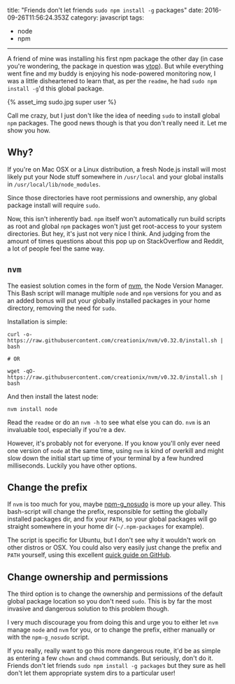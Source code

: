 title: "Friends don't let friends `sudo npm install -g` packages"
date: 2016-09-26T11:56:24.353Z
category: javascript
tags:
- node
- npm
---

A friend of mine was installing his first npm package the other day (in case you're wondering, the package in question was [vtop](https://github.com/MrRio/vtop)). But while everything went fine and my buddy is enjoying his node-powered monitoring now, I was a little disheartened to learn that, as per the `readme`, he had `sudo npm install -g`'d this global package.

{% asset_img sudo.jpg super user %}

Call me crazy, but I just don't like the idea of needing `sudo` to install global `npm` packages. The good news though is that you don't really need it. Let me show you how.

<!-- more -->

## Why?

If you're on Mac OSX or a Linux distribution, a fresh Node.js install will most likely put your Node stuff somewhere in `/usr/local` and your global installs in `/usr/local/lib/node_modules`.

Since those directories have root permissions and ownership, any global package install will require `sudo`.

Now, this isn't inherently bad. `npm` itself won't automatically run build scripts as root and global `npm` packages won't just get root-access to your system directories. But hey, it's just not very nice I think. And judging from the amount of times questions about this pop up on StackOverflow and Reddit, a lot of people feel the same way.

## `nvm`

The easiest solution comes in the form of [nvm](https://github.com/creationix/nvm), the Node Version Manager. This Bash script will manage multiple `node` and `npm` versions for you and as an added bonus will put your globally installed packages in your home directory, removing the need for `sudo`.

Installation is simple:

```
curl -o- https://raw.githubusercontent.com/creationix/nvm/v0.32.0/install.sh | bash

# OR

wget -qO- https://raw.githubusercontent.com/creationix/nvm/v0.32.0/install.sh | bash
```

And then install the latest node:

```
nvm install node
```

Read the `readme` or do an `nvm -h` to see what else you can do. `nvm` is an invaluable tool, especially if you're a dev.

However, it's probably not for everyone. If you know you'll only ever need one version of `node` at the same time, using `nvm` is kind of overkill and might slow down the initial start up time of your terminal by a few hundred milliseconds. Luckily you have other options.

## Change the prefix

If `nvm` is too much for you, maybe [npm-g_nosudo](https://github.com/glenpike/npm-g_nosudo) is more up your alley. This bash-script will change the prefix, responsible for setting the globally installed packages dir, and fix your `PATH`, so your global packages will go straight somewhere in your home dir (`~/.npm-packages` for example).

The script is specific for Ubuntu, but I don't see why it wouldn't work on other distros or OSX. You could also very easily just change the prefix and `PATH` yourself, using this excellent [quick guide on GitHub](https://github.com/sindresorhus/guides/blob/master/npm-global-without-sudo.md).

## Change ownership and permissions

The third option is to change the ownership and permissions of the default global package location so you don't need `sudo`. This is by far the most invasive and dangerous solution to this problem though.

I very much discourage you from doing this and urge you to either let `nvm` manage `node` and `nvm` for you, or to change the prefix, either manually or with the `npm-g_nosudo` script.

If you really, really want to go this more dangerous route, it'd be as simple as entering a few `chown` and `chmod` commands. But seriously, don't do it. Friends don't let friends `sudo npm install -g packages` but they sure as hell don't let them appropriate system dirs to a particular user!
